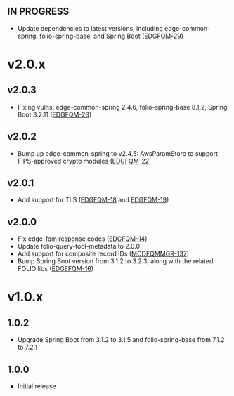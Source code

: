 ## IN PROGRESS
- Update dependencies to latest versions, including edge-common-spring, folio-spring-base, and Spring Boot ([EDGFQM-29](https://folio-org.atlassian.net/browse/EDGFQM-29))

# v2.0.x

## v2.0.3
- Fixing vulns: edge-common-spring 2.4.6, folio-spring-base 8.1.2, Spring Boot 3.2.11 ([EDGFQM-28](https://folio-org.atlassian.net/browse/EDGFQM-28))

## v2.0.2
- Bump up edge-common-spring to v2.4.5: AwsParamStore to support FIPS-approved crypto modules ([EDGFQM-22](https://folio-org.atlassian.net/browse/EDGFQM-22)

## v2.0.1
- Add support for TLS ([EDGFQM-18](https://folio-org.atlassian.net/browse/EDGFQM-18) and [EDGFQM-19](https://folio-org.atlassian.net/browse/EDGFQM-19))

## v2.0.0
- Fix edge-fqm response codes ([EDGFQM-14]([https://folio-org.atlassian.net/browse/EDGFQM-14]))
- Update folio-query-tool-metadata to 2.0.0
- Add support for composite record IDs ([MODFQMMGR-137]([https://folio-org.atlassian.net/browse/MODFQMMGR-137]))
- Bump Spring Boot version from 3.1.2 to 3.2.3, along with the related FOLIO libs ([EDGEFQM-16]([https://folio-org.atlassian.net/browse/EDGEFQM-16]))

# v1.0.x

## 1.0.2
- Upgrade Spring Boot from 3.1.2 to 3.1.5 and folio-spring-base from 7.1.2 to 7.2.1


## 1.0.0
- Initial release
